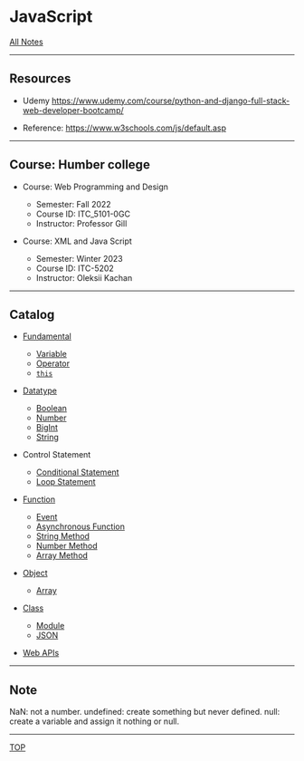 # JavaScript

[All Notes](../../index.md)

---

## Resources

- Udemy
  https://www.udemy.com/course/python-and-django-full-stack-web-developer-bootcamp/

- Reference:
  https://www.w3schools.com/js/default.asp

---

## Course: Humber college

- Course: Web Programming and Design

  - Semester: Fall 2022
  - Course ID: ITC_5101-0GC
  - Instructor: Professor Gill

- Course: XML and Java Script
  - Semester: Winter 2023
  - Course ID: ITC-5202
  - Instructor: Oleksii Kachan

---

## Catalog

- [Fundamental](./fundamental/fumdamental.md)

  - [Variable](./fundamental/variable.md)
  - [Operator](./fundamental/operator.md)
  - [`this`](./fundamental/this.md)

- [Datatype](./datatype/data_types.md)

  - [Boolean](./datatype/boolean.md)
  - [Number](./datatype/number.md)
  - [BigInt](./datatype/bigInt.md)
  - [String](./datatype/string.md)

- Control Statement

  - [Conditional Statement](./control_statement/condition.md)
  - [Loop Statement](./control_statement/loop.md)

- [Function](./function/function.md)

  - [Event](./function/event.md)
  - [Asynchronous Function](./function/async_func.md)
  - [String Method](./datatype/string_method.md)
  - [Number Method](./datatype/number_method.md)
  - [Array Method](./datatype/array_method.md)

- [Object](./object/object.md)

  - [Array](./object/array.md)

- [Class](./class/class.md)

  - [Module](./class/module.md)
  - [JSON](./class/json.md)

- [Web APIs](./web_api/api.md)

---

## Note

NaN: not a number.
undefined: create something but never defined.
null: create a variable and assign it nothing or null.

---

[TOP](#JavaScript)
